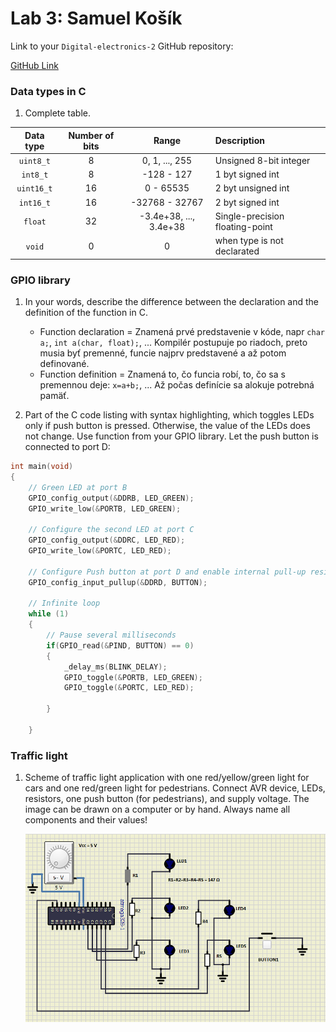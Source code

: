 # Lab 3: Samuel Košík

Link to your `Digital-electronics-2` GitHub repository:

   [GitHub Link](https://github.com/amwellius/Digital-electronics-2)



### Data types in C

1. Complete table.

| **Data type** | **Number of bits** | **Range** | **Description** |
| :-: | :-: | :-: | :-- | 
| `uint8_t`  | 8 | 0, 1, ..., 255 | Unsigned 8-bit integer |
| `int8_t`   | 8 | -128 - 127 | 1 byt signed int |
| `uint16_t` | 16 | 0 - 65535 | 2 byt unsigned int |
| `int16_t`  | 16 | -32768 - 32767 | 2 byt signed int |
| `float`    | 32 | -3.4e+38, ..., 3.4e+38 | Single-precision floating-point |
| `void`     | 0 |0  | when type is not declarated |


### GPIO library

1. In your words, describe the difference between the declaration and the definition of the function in C.
   * Function declaration = Znamená prvé predstavenie v kóde, napr `char a;`, `int a(char, float);`, ... Kompilér postupuje po riadoch, preto musia byť premenné, funcie najprv predstavené a až potom definované.
   * Function definition = Znamená to, čo funcia robí, to, čo sa s premennou deje: `x=a+b;`, ... Až počas definície sa alokuje potrebná pamäť.

2. Part of the C code listing with syntax highlighting, which toggles LEDs only if push button is pressed. Otherwise, the value of the LEDs does not change. Use function from your GPIO library. Let the push button is connected to port D:

```c
int main(void)
{
    // Green LED at port B
    GPIO_config_output(&DDRB, LED_GREEN);
    GPIO_write_low(&PORTB, LED_GREEN);

    // Configure the second LED at port C
    GPIO_config_output(&DDRC, LED_RED);
    GPIO_write_low(&PORTC, LED_RED);

    // Configure Push button at port D and enable internal pull-up resistor
    GPIO_config_input_pullup(&DDRD, BUTTON);

    // Infinite loop
    while (1)
    {
        // Pause several milliseconds
        if(GPIO_read(&PIND, BUTTON) == 0)
        {
            _delay_ms(BLINK_DELAY);
            GPIO_toggle(&PORTB, LED_GREEN);
            GPIO_toggle(&PORTC, LED_RED);
            
        }

    }
```


### Traffic light

1. Scheme of traffic light application with one red/yellow/green light for cars and one red/green light for pedestrians. Connect AVR device, LEDs, resistors, one push button (for pedestrians), and supply voltage. The image can be drawn on a computer or by hand. Always name all components and their values!

   ![your figure](images/3_1.PNG)
